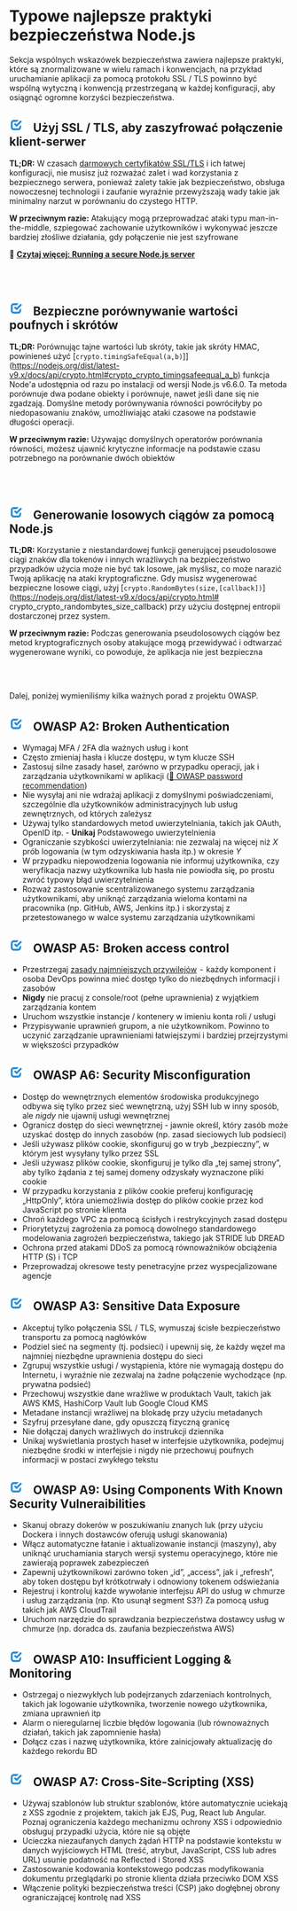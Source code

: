 [✔]: ../../assets/images/checkbox-small-blue.png

# Typowe najlepsze praktyki bezpieczeństwa Node.js

Sekcja wspólnych wskazówek bezpieczeństwa zawiera najlepsze praktyki, które są znormalizowane w wielu ramach i konwencjach, na przykład uruchamianie aplikacji za pomocą protokołu SSL / TLS powinno być wspólną wytyczną i konwencją przestrzeganą w każdej konfiguracji, aby osiągnąć ogromne korzyści bezpieczeństwa.

## ![✔] Użyj SSL / TLS, aby zaszyfrować połączenie klient-serwer

**TL;DR:** W czasach [darmowych certyfikatów SSL/TLS](https://letsencrypt.org/) i ich łatwej konfiguracji, nie musisz już rozważać zalet i wad korzystania z bezpiecznego serwera, ponieważ zalety takie jak bezpieczeństwo, obsługa nowoczesnej technologii i zaufanie wyraźnie przewyższają wady takie jak minimalny narzut w porównaniu do czystego HTTP.

**W przeciwnym razie:** Atakujący mogą przeprowadzać ataki typu man-in-the-middle, szpiegować zachowanie użytkowników i wykonywać jeszcze bardziej złośliwe działania, gdy połączenie nie jest szyfrowane

🔗 [**Czytaj więcej: Running a secure Node.js server**](/sections/security/secureserver.md)

<br/><br/>

## ![✔] Bezpieczne porównywanie wartości poufnych i skrótów

**TL;DR:** Porównując tajne wartości lub skróty, takie jak skróty HMAC, powinieneś użyć [`crypto.timingSafeEqual(a,b)`]](https://nodejs.org/dist/latest-v9.x/docs/api/crypto.html#crypto_crypto_timingsafeequal_a_b) funkcja Node'a udostępnia od razu po instalacji od wersji Node.js v6.6.0. Ta metoda porównuje dwa podane obiekty i porównuje, nawet jeśli dane się nie zgadzają. Domyślne metody porównywania równości powróciłyby po niedopasowaniu znaków, umożliwiając ataki czasowe na podstawie długości operacji.

**W przeciwnym razie:** Używając domyślnych operatorów porównania równości, możesz ujawnić krytyczne informacje na podstawie czasu potrzebnego na porównanie dwóch obiektów

<br/><br/>

## ![✔] Generowanie losowych ciągów za pomocą Node.js

**TL;DR:** Korzystanie z niestandardowej funkcji generującej pseudolosowe ciągi znaków dla tokenów i innych wrażliwych na bezpieczeństwo przypadków użycia może nie być tak losowe, jak myślisz, co może narazić Twoją aplikację na ataki kryptograficzne. Gdy musisz wygenerować bezpieczne losowe ciągi, użyj [`crypto.RandomBytes(size,[callback])`](https://nodejs.org/dist/latest-v9.x/docs/api/crypto.html# crypto_crypto_randombytes_size_callback) przy użyciu dostępnej entropii dostarczonej przez system.

**W przeciwnym razie:** Podczas generowania pseudolosowych ciągów bez metod kryptograficznych osoby atakujące mogą przewidywać i odtwarzać wygenerowane wyniki, co powoduje, że aplikacja nie jest bezpieczna

<br/><br/>

Dalej, poniżej wymieniliśmy kilka ważnych porad z projektu OWASP.

## ![✔] OWASP A2: Broken Authentication

- Wymagaj MFA / 2FA dla ważnych usług i kont
- Często zmieniaj hasła i klucze dostępu, w tym klucze SSH
- Zastosuj silne zasady haseł, zarówno w przypadku operacji, jak i zarządzania użytkownikami w aplikacji ([🔗 OWASP password recommendation](https://www.owasp.org/index.php/Authentication_Cheat_Sheet#Implement_Proper_Password_Strength_Controls.22))
- Nie wysyłaj ani nie wdrażaj aplikacji z domyślnymi poświadczeniami, szczególnie dla użytkowników administracyjnych lub usług zewnętrznych, od których zależysz
- Używaj tylko standardowych metod uwierzytelniania, takich jak OAuth, OpenID itp. - **Unikaj** Podstawowego uwierzytelnienia
- Ograniczanie szybkości uwierzytelniania: nie zezwalaj na więcej niż _X_ prób logowania (w tym odzyskiwania hasła itp.) w okresie _Y_
- W przypadku niepowodzenia logowania nie informuj użytkownika, czy weryfikacja nazwy użytkownika lub hasła nie powiodła się, po prostu zwróć typowy błąd uwierzytelnienia
- Rozważ zastosowanie scentralizowanego systemu zarządzania użytkownikami, aby uniknąć zarządzania wieloma kontami na pracownika (np. GitHub, AWS, Jenkins itp.) i skorzystaj z przetestowanego w walce systemu zarządzania użytkownikami

## ![✔] OWASP A5:  Broken access control

- Przestrzegaj [zasady najmniejszych przywilejów](https://en.wikipedia.org/wiki/Principle_of_least_privilege)  -  każdy komponent i osoba DevOps powinna mieć dostęp tylko do niezbędnych informacji i zasobów
- **Nigdy** nie pracuj z console/root (pełne uprawnienia) z wyjątkiem zarządzania kontem
- Uruchom wszystkie instancje / kontenery w imieniu konta roli / usługi
- Przypisywanie uprawnień grupom, a nie użytkownikom. Powinno to uczynić zarządzanie uprawnieniami łatwiejszymi i bardziej przejrzystymi w większości przypadków

## ![✔] OWASP A6: Security Misconfiguration

- Dostęp do wewnętrznych elementów środowiska produkcyjnego odbywa się tylko przez sieć wewnętrzną, użyj SSH lub w inny sposób, ale _nigdy_ nie ujawnij usługi wewnętrznej
- Ogranicz dostęp do sieci wewnętrznej - jawnie określ, który zasób może uzyskać dostęp do innych zasobów (np. zasad sieciowych lub podsieci)
- Jeśli używasz plików cookie, skonfiguruj go w tryb „bezpieczny”, w którym jest wysyłany tylko przez SSL
- Jeśli używasz plików cookie, skonfiguruj je tylko dla „tej samej strony”, aby tylko żądania z tej samej domeny odzyskały wyznaczone pliki cookie
- W przypadku korzystania z plików cookie preferuj konfigurację „HttpOnly”, która uniemożliwia dostęp do plików cookie przez kod JavaScript po stronie klienta
- Chroń każdego VPC za pomocą ścisłych i restrykcyjnych zasad dostępu
- Priorytetyzuj zagrożenia za pomocą dowolnego standardowego modelowania zagrożeń bezpieczeństwa, takiego jak STRIDE lub DREAD
- Ochrona przed atakami DDoS za pomocą równoważników obciążenia HTTP (S) i TCP
- Przeprowadzaj okresowe testy penetracyjne przez wyspecjalizowane agencje

## ![✔] OWASP A3: Sensitive Data Exposure

- Akceptuj tylko połączenia SSL / TLS, wymuszaj ścisłe bezpieczeństwo transportu za pomocą nagłówków
- Podziel sieć na segmenty (tj. podsieci) i upewnij się, że każdy węzeł ma najmniej niezbędne uprawnienia dostępu do sieci
- Zgrupuj wszystkie usługi / wystąpienia, które nie wymagają dostępu do Internetu, i wyraźnie nie zezwalaj na żadne połączenie wychodzące (np. prywatna podsieć)
- Przechowuj wszystkie dane wrażliwe w produktach Vault, takich jak AWS KMS, HashiCorp Vault lub Google Cloud KMS
- Metadane instancji wrażliwej na blokadę przy użyciu metadanych
- Szyfruj przesyłane dane, gdy opuszczą fizyczną granicę
- Nie dołączaj danych wrażliwych do instrukcji dziennika
- Unikaj wyświetlania prostych haseł w interfejsie użytkownika, podejmuj niezbędne środki w interfejsie i nigdy nie przechowuj poufnych informacji w postaci zwykłego tekstu

## ![✔] OWASP A9: Using Components With Known Security Vulneraibilities

- Skanuj obrazy dokerów w poszukiwaniu znanych luk (przy użyciu Dockera i innych dostawców oferują usługi skanowania)
- Włącz automatyczne łatanie i aktualizowanie instancji (maszyny), aby uniknąć uruchamiania starych wersji systemu operacyjnego, które nie zawierają poprawek zabezpieczeń
- Zapewnij użytkownikowi zarówno token „id”, „access”, jak i „refresh”, aby token dostępu był krótkotrwały i odnowiony tokenem odświeżania
- Rejestruj i kontroluj każde wywołanie interfejsu API do usług w chmurze i usług zarządzania (np. Kto usunął segment S3?) Za pomocą usług takich jak AWS CloudTrail
- Uruchom narzędzie do sprawdzania bezpieczeństwa dostawcy usług w chmurze (np. doradca ds. zaufania bezpieczeństwa AWS)

## ![✔] OWASP A10: Insufficient Logging & Monitoring

- Ostrzegaj o niezwykłych lub podejrzanych zdarzeniach kontrolnych, takich jak logowanie użytkownika, tworzenie nowego użytkownika, zmiana uprawnień itp
- Alarm o nieregularnej liczbie błędów logowania (lub równoważnych działań, takich jak zapomnienie hasła)
- Dołącz czas i nazwę użytkownika, które zainicjowały aktualizację do każdego rekordu BD

## ![✔] OWASP A7: Cross-Site-Scripting (XSS)

- Używaj szablonów lub struktur szablonów, które automatycznie uciekają z XSS zgodnie z projektem, takich jak EJS, Pug, React lub Angular. Poznaj ograniczenia każdego mechanizmu ochrony XSS i odpowiednio obsługuj przypadki użycia, które nie są objęte
- Ucieczka niezaufanych danych żądań HTTP na podstawie kontekstu w danych wyjściowych HTML (treść, atrybut, JavaScript, CSS lub adres URL) usunie podatność na Reflected i Stored XSS
- Zastosowanie kodowania kontekstowego podczas modyfikowania dokumentu przeglądarki po stronie klienta działa przeciwko DOM XSS
- Włączenie polityki bezpieczeństwa treści (CSP) jako dogłębnej obrony ograniczającej kontrolę nad XSS

<br/><br/><br/>
